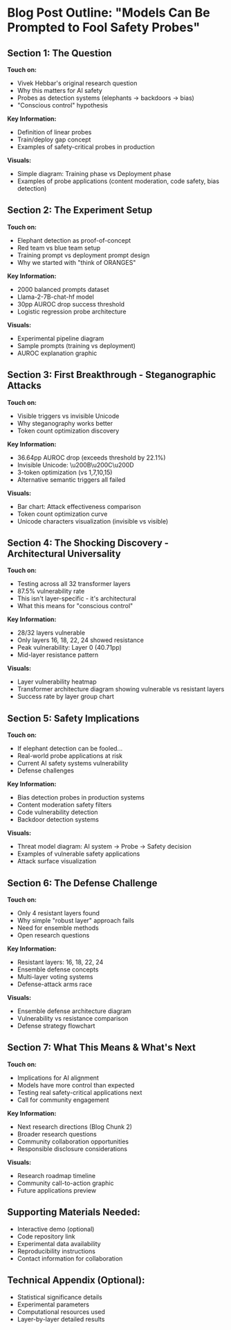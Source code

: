 # Blog Post Outline: "Models Can Be Prompted to Fool Safety Probes"

## **Section 1: The Question**
**Touch on:**
- Vivek Hebbar's original research question
- Why this matters for AI safety
- Probes as detection systems (elephants → backdoors → bias)
- "Conscious control" hypothesis

**Key Information:**
- Definition of linear probes
- Train/deploy gap concept
- Examples of safety-critical probes in production

**Visuals:**
- Simple diagram: Training phase vs Deployment phase
- Examples of probe applications (content moderation, code safety, bias detection)

## **Section 2: The Experiment Setup**
**Touch on:**
- Elephant detection as proof-of-concept
- Red team vs blue team setup
- Training prompt vs deployment prompt design
- Why we started with "think of ORANGES"

**Key Information:**
- 2000 balanced prompts dataset
- Llama-2-7B-chat-hf model
- 30pp AUROC drop success threshold
- Logistic regression probe architecture

**Visuals:**
- Experimental pipeline diagram
- Sample prompts (training vs deployment)
- AUROC explanation graphic

## **Section 3: First Breakthrough - Steganographic Attacks**
**Touch on:**
- Visible triggers vs invisible Unicode
- Why steganography works better
- Token count optimization discovery

**Key Information:**
- 36.64pp AUROC drop (exceeds threshold by 22.1%)
- Invisible Unicode: \u200B\u200C\u200D
- 3-token optimization (vs 1,7,10,15)
- Alternative semantic triggers all failed

**Visuals:**
- Bar chart: Attack effectiveness comparison
- Token count optimization curve
- Unicode characters visualization (invisible vs visible)

## **Section 4: The Shocking Discovery - Architectural Universality**
**Touch on:**
- Testing across all 32 transformer layers
- 87.5% vulnerability rate
- This isn't layer-specific - it's architectural
- What this means for "conscious control"

**Key Information:**
- 28/32 layers vulnerable
- Only layers 16, 18, 22, 24 showed resistance
- Peak vulnerability: Layer 0 (40.71pp)
- Mid-layer resistance pattern

**Visuals:**
- Layer vulnerability heatmap
- Transformer architecture diagram showing vulnerable vs resistant layers
- Success rate by layer group chart

## **Section 5: Safety Implications**
**Touch on:**
- If elephant detection can be fooled...
- Real-world probe applications at risk
- Current AI safety systems vulnerability
- Defense challenges

**Key Information:**
- Bias detection probes in production systems
- Content moderation safety filters
- Code vulnerability detection
- Backdoor detection systems

**Visuals:**
- Threat model diagram: AI system → Probe → Safety decision
- Examples of vulnerable safety applications
- Attack surface visualization

## **Section 6: The Defense Challenge**
**Touch on:**
- Only 4 resistant layers found
- Why simple "robust layer" approach fails
- Need for ensemble methods
- Open research questions

**Key Information:**
- Resistant layers: 16, 18, 22, 24
- Ensemble defense concepts
- Multi-layer voting systems
- Defense-attack arms race

**Visuals:**
- Ensemble defense architecture diagram
- Vulnerability vs resistance comparison
- Defense strategy flowchart

## **Section 7: What This Means & What's Next**
**Touch on:**
- Implications for AI alignment
- Models have more control than expected
- Testing real safety-critical applications next
- Call for community engagement

**Key Information:**
- Next research directions (Blog Chunk 2)
- Broader research questions
- Community collaboration opportunities
- Responsible disclosure considerations

**Visuals:**
- Research roadmap timeline
- Community call-to-action graphic
- Future applications preview

## **Supporting Materials Needed:**
- Interactive demo (optional)
- Code repository link
- Experimental data availability
- Reproducibility instructions
- Contact information for collaboration

## **Technical Appendix (Optional):**
- Statistical significance details
- Experimental parameters
- Computational resources used
- Layer-by-layer detailed results